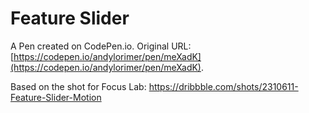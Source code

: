 # Feature Slider

A Pen created on CodePen.io. Original URL: [https://codepen.io/andylorimer/pen/meXadK](https://codepen.io/andylorimer/pen/meXadK).

Based on the shot for Focus Lab: https://dribbble.com/shots/2310611-Feature-Slider-Motion
